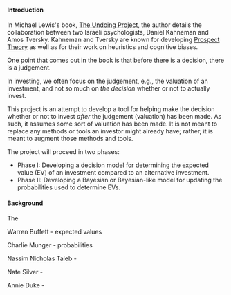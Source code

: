 #### Introduction  

In Michael Lewis's book, [The Undoing Project](https://en.wikipedia.org/wiki/The_Undoing_Project), the author details the collaboration between two Israeli psychologists, Daniel Kahneman and Amos Tversky. Kahneman and Tversky are known for developing [Prospect Theory](https://en.wikipedia.org/wiki/Prospect_theory) as well as for their work on heuristics and cognitive biases.

One point that comes out in the book is that before there is a decision, there is a judgement.

In investing, we often focus on the judgement, e.g., the valuation of an investment, and not so much on *the decision* whether or not to actually invest.

This project is an attempt to develop a tool for helping make the decision whether or not to invest *after* the judgement (valuation) has been made. As such, it assumes some sort of valuation has been made. It is not meant to replace any methods or tools an investor might already have; rather, it is meant to augment those methods and tools.

The project will proceed in two phases:
* Phase I: Developing a decision model for determining the expected value (EV) of an investment compared to an alternative investment.
* Phase II: Developing a Bayesian or Bayesian-like model for updating the probabilities used to determine EVs.

#### Background  

The 

Warren Buffett - expected values  

Charlie Munger - probabilities  

Nassim Nicholas Taleb -  

Nate Silver -  

Annie Duke -  


